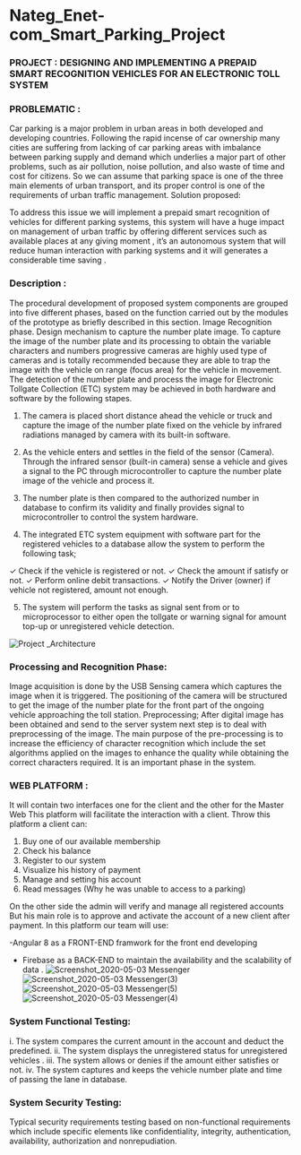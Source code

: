 # Nateg_Enet-com_Smart_Parking_Project 

### PROJECT : DESIGNING AND IMPLEMENTING A PREPAID SMART RECOGNITION VEHICLES FOR AN ELECTRONIC TOLL SYSTEM

### PROBLEMATIC :

Car parking is a major problem in urban areas in both developed and developing
countries. 
Following the rapid incense of car ownership many cities are suffering from
lacking of car parking areas with imbalance between parking supply and demand which
underlies a major part of other problems, such as air pollution, noise pollution, and also
waste of time and cost for citizens.
So we can assume that parking space is one of the three main elements of urban
transport, and its proper control is one of the requirements of urban traffic
management.
Solution proposed:

To address this issue we will implement a prepaid smart recognition of
vehicles for different parking systems, this system will have a huge impact
on management of urban traffic by offering different services such as
available places at any giving moment , it’s an autonomous system that will
reduce human interaction with parking systems and it will generates a
considerable time saving .

### Description :

The procedural development of proposed system components are grouped into
five different phases, based on the function carried out by the modules of the
prototype as briefly described in this section.
Image Recognition phase.
Design mechanism to capture the number plate image.
To capture the image of the number plate and its processing to obtain the
variable characters and numbers progressive cameras are highly used type of
cameras and is totally recommended because they are able to trap the image
with the vehicle on range (focus area) for the vehicle in movement.
The detection of the number plate and process the image for Electronic Tollgate
Collection (ETC) system may be achieved in both hardware and software by the
following stapes.

1. The camera is placed short distance ahead the vehicle or truck and capture the
image of the number plate fixed on the vehicle by infrared radiations managed
by camera with its built-in software.

2. As the vehicle enters and settles in the field of the sensor (Camera). Through
the infrared sensor (built-in camera) sense a vehicle and gives a signal to the PC
through microcontroller to capture the number plate image of the vehicle and
process it.

3. The number plate is then compared to the authorized number in database to
confirm its validity and finally provides signal to microcontroller to control the
system hardware.

4. The integrated ETC system equipment with software part for the registered
vehicles to a database allow the system to perform the following task;

✓ Check if the vehicle is registered or not.
✓ Check the amount if satisfy or not.
✓ Perform online debit transactions.
✓ Notify the Driver (owner) if vehicle not registered, amount not
enough.

5. The system will perform the tasks as signal sent from or to microprocessor to
either open the tollgate or warning signal for amount top-up or unregistered
vehicle detection.

![Project _Architecture](https://user-images.githubusercontent.com/54064593/80898181-29262380-8cc6-11ea-9e86-867e81ca7b58.jpg)

### Processing and Recognition Phase:
Image acquisition is done by the USB Sensing camera which captures the image
when it is triggered. The positioning of the camera will be structured to get the
image of the number plate for the front part of the ongoing vehicle approaching
the toll station. Preprocessing; After digital image has been obtained and send to
the server system next step is to deal with preprocessing of the image. The main
purpose of the pre-processing is to increase the efficiency of character
recognition which include the set algorithms applied on the images to enhance
the quality while obtaining the correct characters required. It is an important
phase in the system.

### WEB PLATFORM :


It will contain two interfaces one for the client and the other for the Master Web
This platform will facilitate the interaction with a client.
Throw this platform a client can:

1. Buy one of our available membership
2. Check his balance
3. Register to our system
4. Visualize his history of payment
5. Manage and setting his account
6. Read messages (Why he was unable to access to a parking)

On the other side the admin will verify and manage all registered accounts
But his main role is to approve and activate the account of a new client after
payment.
In this platform our team will use:

 -Angular 8 as a FRONT-END framwork for the front end developing
- Firebase as a BACK-END to maintain the availability and the scalability of data .
![Screenshot_2020-05-03 Messenger](https://user-images.githubusercontent.com/54064593/80898314-7a82e280-8cc7-11ea-89bc-3af496590261.png)
![Screenshot_2020-05-03 Messenger(3)](https://user-images.githubusercontent.com/54064593/80898316-7f479680-8cc7-11ea-9f2d-583ea2eba5b4.png)
![Screenshot_2020-05-03 Messenger(5)](https://user-images.githubusercontent.com/54064593/80898317-81115a00-8cc7-11ea-8091-5135abf55081.png)
![Screenshot_2020-05-03 Messenger(4)](https://user-images.githubusercontent.com/54064593/80898318-82db1d80-8cc7-11ea-9e82-35297fa107b0.png)

### System Functional Testing:

i. The system compares the current amount in the account and deduct the
predefined.
ii. The system displays the unregistered status for unregistered vehicles .
iii. The system allows or denies if the amount either satisfies or not.
iv. The system captures and keeps the vehicle number plate and time of passing
the lane in database.
### System Security Testing:

Typical security requirements testing based on non-functional requirements
which include specific elements like confidentiality, integrity, authentication,
availability, authorization and nonrepudiation.


